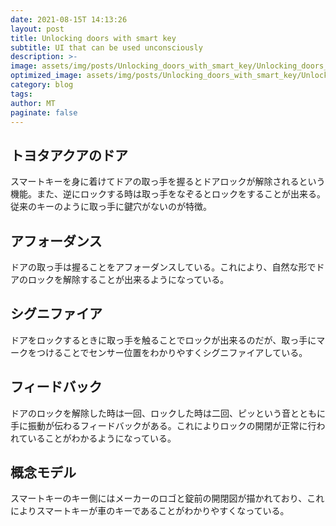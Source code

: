 ```yaml
---
date: 2021-08-15T 14:13:26
layout: post
title: Unlocking doors with smart key
subtitle: UI that can be used unconsciously
description: >-
image: assets/img/posts/Unlocking_doors_with_smart_key/Unlocking_doors_with_smart_key.JPG
optimized_image: assets/img/posts/Unlocking_doors_with_smart_key/Unlocking_doors_with_smart_key_resized_thumbnail.JPG
category: blog
tags: 
author: MT
paginate: false
---
```


## トヨタアクアのドア

スマートキーを身に着けてドアの取っ手を握るとドアロックが解除されるという機能。また、逆にロックする時は取っ手をなぞるとロックをすることが出来る。従来のキーのように取っ手に鍵穴がないのが特徴。

## アフォーダンス

ドアの取っ手は握ることをアフォーダンスしている。これにより、自然な形でドアのロックを解除することが出来るようになっている。

## シグニファイア

ドアをロックするときに取っ手を触ることでロックが出来るのだが、取っ手にマークをつけることでセンサー位置をわかりやすくシグニファイアしている。

## フィードバック

ドアのロックを解除した時は一回、ロックした時は二回、ピッという音とともに手に振動が伝わるフィードバックがある。これによりロックの開閉が正常に行われていることがわかるようになっている。

## 概念モデル

スマートキーのキー側にはメーカーのロゴと錠前の開閉図が描かれており、これによりスマートキーが車のキーであることがわかりやすくなっている。